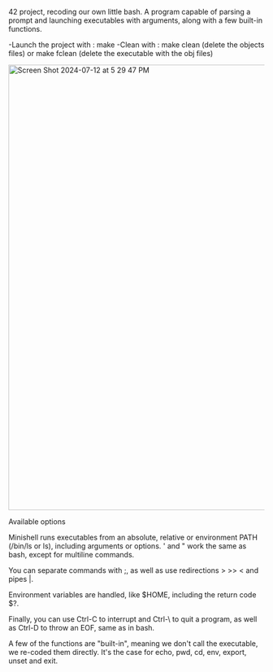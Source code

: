 42 project, recoding our own little bash. A program capable of parsing a prompt and launching executables with arguments, along with a few built-in functions.

-Launch the project with : make
-Clean with : make clean (delete the objects files) or make fclean (delete the executable with the obj files)

<img width="877" alt="Screen Shot 2024-07-12 at 5 29 47 PM" src="https://github.com/user-attachments/assets/aab3c371-56ef-47ef-93d8-26c25e1757f8">



Available options

Minishell runs executables from an absolute, relative or environment PATH (/bin/ls or ls), including arguments or options. ' and " work the same as bash, except for multiline commands.

You can separate commands with ;, as well as use redirections > >> < and pipes |.

Environment variables are handled, like $HOME, including the return code $?.

Finally, you can use Ctrl-C to interrupt and Ctrl-\ to quit a program, as well as Ctrl-D to throw an EOF, same as in bash.

A few of the functions are "built-in", meaning we don't call the executable, we re-coded them directly. It's the case for echo, pwd, cd, env, export, unset and exit.
